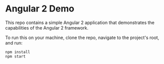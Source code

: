# Angular 2 Demo

This repo contains a simple Angular 2 application that demonstrates the capabilities of the Angular 2 framework.
 
To run this on your machine, clone the repo, navigate to the project's root, and run:
 
```
npm install 
npm start 
```